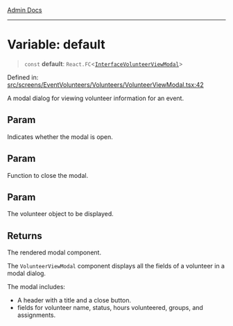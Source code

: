 [Admin Docs](/)

***

# Variable: default

> `const` **default**: `React.FC`\<[`InterfaceVolunteerViewModal`](../interfaces/InterfaceVolunteerViewModal.md)\>

Defined in: [src/screens/EventVolunteers/Volunteers/VolunteerViewModal.tsx:42](https://github.com/PalisadoesFoundation/talawa-admin/blob/main/src/screens/EventVolunteers/Volunteers/VolunteerViewModal.tsx#L42)

A modal dialog for viewing volunteer information for an event.

## Param

Indicates whether the modal is open.

## Param

Function to close the modal.

## Param

The volunteer object to be displayed.

## Returns

The rendered modal component.

The `VolunteerViewModal` component displays all the fields of a volunteer in a modal dialog.

The modal includes:
- A header with a title and a close button.
- fields for volunteer name, status, hours volunteered, groups, and assignments.
